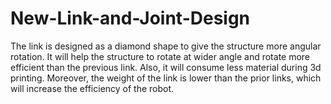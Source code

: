# New-Link-and-Joint-Design
The link is designed as a diamond shape to give the structure more angular rotation. It will help the structure to rotate at wider angle and rotate more efficient than the previous link. Also, it will consume less material during 3d printing. Moreover, the weight of the link is lower than the prior links, which will increase the efficiency of the robot. 

